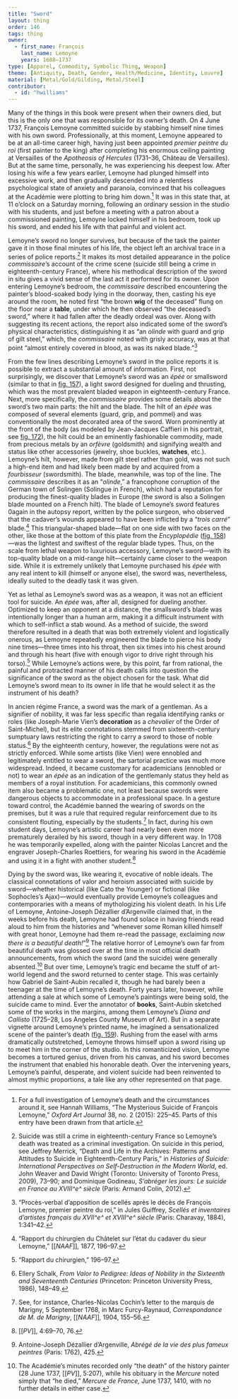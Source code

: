 ```yaml
---
title: "Sword"
layout: thing
order: 146
tags: thing
owner:
  - first_name: François
    last_name: Lemoyne
    years: 1688–1737
type: [Apparel, Commodity, Symbolic Thing, Weapon]
theme: [Antiquity, Death, Gender, Health/Medicine, Identity, Louvre]
material: [Metal/Gold/Gilding, Metal/Steel]
contributor:
  - id: "hwilliams"
---
```


Many of the things in this book were present when their owners died, but this is the only one that was responsible for its owner’s death. On 4 June 1737, François Lemoyne committed suicide by stabbing himself nine times with his own sword. Professionally, at this moment, Lemoyne appeared to be at an all-time career high, having just been appointed *premier peintre du roi* (first painter to the king) after completing his enormous ceiling painting at Versailles of the *Apotheosis of Hercules* (1731–36, Château de Versailles). But at the same time, personally, he was experiencing his deepest low. After losing his wife a few years earlier, Lemoyne had plunged himself into excessive work, and then gradually descended into a relentless psychological state of anxiety and paranoia, convinced that his colleagues at the Académie were plotting to bring him down.[^1] It was in this state that, at 11 o’clock on a Saturday morning, following an ordinary session in the studio with his students, and just before a meeting with a patron about a commissioned painting, Lemoyne locked himself in his bedroom, took up his sword, and ended his life with that painful and violent act.

Lemoyne’s sword no longer survives, but because of the task the painter gave it in those final minutes of his life, the object left an archival trace in a series of police reports.[^2] It makes its most detailed appearance in the police *commissaire*’s account of the crime scene (suicide still being a crime in eighteenth-century France), where his methodical description of the sword in situ gives a vivid sense of the last act it performed for its owner. Upon entering Lemoyne’s bedroom, the *commissaire* described encountering the painter’s blood-soaked body lying in the doorway, then, casting his eye around the room, he noted first “the brown **wig** of the deceased” flung on the floor near a **table**, under which he then observed “the deceased’s sword,” where it had fallen after the deadly ordeal was over. Along with suggesting its recent actions, the report also indicated some of the sword’s physical characteristics, distinguishing it as “an *olinde* with guard and grip of gilt steel,” which, the *commissaire* noted with grisly accuracy, was at that point “almost entirely covered in blood, as was its naked blade.”[^3]

From the few lines describing Lemoyne’s sword in the police reports it is possible to extract a substantial amount of information. First, not surprisingly, we discover that Lemoyne’s sword was an *épée* or smallsword (similar to that in [fig. 157](#fig.-157)), a light sword designed for dueling and thrusting, which was the most prevalent bladed weapon in eighteenth-century France. Next, more specifically, the *commissaire* provides some details about the sword’s two main parts: the hilt and the blade. The hilt of an *épée* was composed of several elements (guard, grip, and pommel) and was conventionally the most decorated area of the sword. Worn prominently at the front of the body (as modeled by Jean-Jacques Caffieri in his portrait, see [fig. 172](#fig.-172)), the hilt could be an eminently fashionable commodity, made from precious metals by an *orfèvre* (goldsmith) and signifying wealth and status like other accessories (jewelry, shoe buckles, **watches**, etc.). Lemoyne’s hilt, however, made from gilt steel rather than gold, was not such a high-end item and had likely been made by and acquired from a *fourbisseur* (swordsmith). The blade, meanwhile, was top of the line. The *commissaire* describes it as an “*olinde*,” a francophone corruption of the German town of Solingen (Solingue in French), which had a reputation for producing the finest-quality blades in Europe (the sword is also a Solingen blade mounted on a French hilt). The blade of Lemoyne’s sword features 0again in the autopsy report, written by the police surgeon, who observed that the cadaver’s wounds appeared to have been inflicted by a “*trois carré*” blade.[^4] This triangular-shaped blade—flat on one side with two faces on the other, like those at the bottom of this plate from the *Encyplopédie* ([fig. 158](#fig.-158))—was the lightest and swiftest of the regular blade types. Thus, on the scale from lethal weapon to luxurious accessory, Lemoyne’s sword—with its top-quality blade on a mid-range hilt—certainly came closer to the weapon side. While it is extremely unlikely that Lemoyne purchased his *épée* with any real intent to kill (himself or anyone else), the sword was, nevertheless, ideally suited to the deadly task it was given.

Yet as lethal as Lemoyne’s sword was as a weapon, it was not an efficient tool for suicide. An *épée* was, after all, designed for dueling another. Optimized to keep an opponent at a distance, the smallsword’s blade was intentionally longer than a human arm, making it a difficult instrument with which to self-inflict a stab wound. As a method of suicide, the sword therefore resulted in a death that was both extremely violent and logistically onerous, as Lemoyne repeatedly engineered the blade to pierce his body nine times—three times into his throat, then six times into his chest around and through his heart (five with enough vigor to drive right through his torso).[^5] While Lemoyne’s actions were, by this point, far from rational, the painful and protracted manner of his death calls into question the significance of the sword as the object chosen for the task. What did Lemoyne’s sword mean to its owner in life that he would select it as the instrument of his death?

In ancien régime France, a sword was the mark of a gentleman. As a signifier of nobility, it was far less specific than regalia identifying ranks or roles (like Joseph-Marie Vien’s **decoration** as a *chevalier* of the Order of Saint-Michel), but its elite connotations stemmed from sixteenth-century sumptuary laws restricting the right to carry a sword to those of noble status.[^6] By the eighteenth century, however, the regulations were not as strictly enforced. While some artists (like Vien) were ennobled and legitimately entitled to wear a sword, the sartorial practice was much more widespread. Indeed, it became customary for academicians (ennobled or not) to wear an *épée* as an indication of the gentlemanly status they held as members of a royal institution. For academicians, this commonly owned item also became a problematic one, not least because swords were dangerous objects to accommodate in a professional space. In a gesture toward control, the Académie banned the wearing of swords on the premises, but it was a rule that required regular reinforcement due to its consistent flouting, especially by the students.[^7] In fact, during his own student days, Lemoyne’s artistic career had nearly been even more prematurely derailed by his sword, though in a very different way. In 1708 he was temporarily expelled, along with the painter Nicolas Lancret and the engraver Joseph-Charles Roettiers, for wearing his sword in the Académie and using it in a fight with another student.[^8]

Dying by the sword was, like wearing it, evocative of noble ideals. The classical connotations of valor and heroism associated with suicide by sword—whether historical (like Cato the Younger) or fictional (like Sophocles’s Ajax)—would eventually provide Lemoyne’s colleagues and contemporaries with a means of mythologizing his violent death. In his Life of Lemoyne, Antoine-Joseph Dézallier d’Argenville claimed that, in the weeks before his death, Lemoyne had found solace in having friends read aloud to him from the histories and “whenever some Roman killed himself with great honor, Lemoyne had them re-read the passage, exclaiming *now there is a beautiful death!*”[^9] The relative horror of Lemoyne’s own far from beautiful death was glossed over at the time in most official death announcements, from which the sword (and the suicide) were generally absented.[^10] But over time, Lemoyne’s tragic end became the stuff of art-world legend and the sword returned to center stage. This was certainly how Gabriel de Saint-Aubin recalled it, though he had barely been a teenager at the time of Lemoyne’s death. Forty years later, however, while attending a sale at which some of Lemoyne’s paintings were being sold, the suicide came to mind. Ever the annotator of **books**, Saint-Aubin sketched some of the works in the margins, among them Lemoyne’s *Diana and Callisto* (1725–28, Los Angeles County Museum of Art). But in a separate vignette around Lemoyne’s printed name, he imagined a sensationalized scene of the painter’s death ([fig. 159](#fig.-159)). Rushing from the easel with arms dramatically outstretched, Lemoyne throws himself upon a sword rising up to meet him in the corner of the studio. In this romanticized vision, Lemoyne becomes a tortured genius, driven from his canvas, and his sword becomes the instrument that enabled his honorable death. Over the intervening years, Lemoyne’s painful, desperate, and violent suicide had been reinvented to almost mythic proportions, a tale like any other represented on that page.

[^1]: For a full investigation of Lemoyne’s death and the circumstances around it, see Hannah Williams, “The Mysterious Suicide of François Lemoyne,” *Oxford Art Journal* 38, no. 2 (2015): 225–45. Parts of this entry have been drawn from that article.

[^2]: Suicide was still a crime in eighteenth-century France so Lemoyne’s death was treated as a criminal investigation. On suicide in this period, see Jeffrey Merrick, “Death and Life in the Archives: Patterns and Attitudes to Suicide in Eighteenth-Century Paris,” in *Histories of Suicide: International Perspectives on Self-Destruction in the Modern World*, ed. John Weaver and David Wright (Toronto: University of Toronto Press, 2009), 73–90; and Dominique Godineau, *S’abréger les jours: Le suicide en France au XVIII^e^ siècle* (Paris: Armand Colin, 2012).

[^3]: “Procès-verbal d’apposition de scellés après le décès de François Lemoyne, premier peintre du roi,” in Jules Guiffrey, *Scellés et inventaires d’artistes français du XVII^e^ et XVIII^e^ siècle* (Paris: Charavay, 1884), 1:341–42.

[^4]: “Rapport du chirurgien du Châtelet sur l’état du cadaver du sieur Lemoyne,” [[*NAAF*]]*,* 1877, 196–97.

[^5]: “Rapport du chirurgien,” 196–97.

[^6]: Ellery Schalk, *From Valor to Pedigree: Ideas of Nobility in the Sixteenth and Seventeenth Centuries* (Princeton: Princeton University Press, 1986), 148–49.

[^7]: See, for instance, Charles-Nicolas Cochin’s letter to the marquis de Marigny, 5 September 1768, in Marc Furcy-Raynaud, *Correspondance de M. de Marigny*, [[*NAAF*]]*,* 1904, 155–56.

[^8]: [[*PV*]], 4:69–70, 76.

[^9]: Antoine-Joseph Dézallier d’Argenville, *Abrégé de la vie des plus fameux peintres* (Paris: 1762), 425.

[^10]: The Académie’s minutes recorded only “the death” of the history painter (28 June 1737, [[*PV*]], 5:207), while his obituary in the *Mercure* noted simply that “he died,” *Mercure de France,* June 1737, 1410, with no further details in either case.
